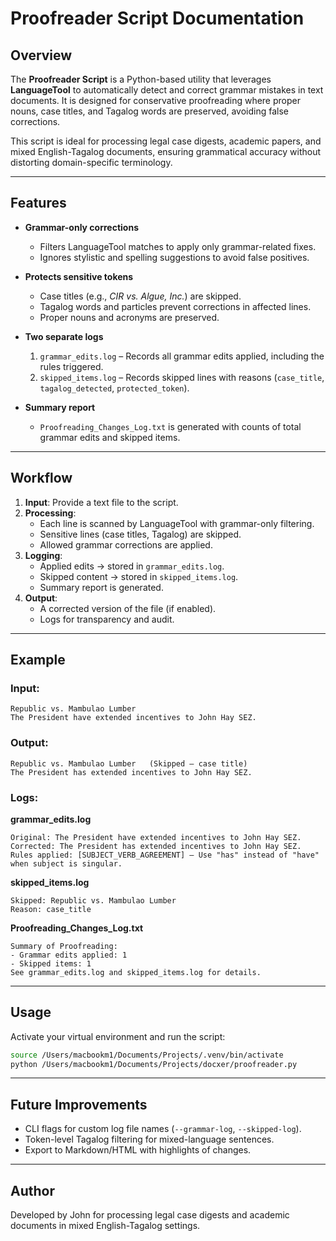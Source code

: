 
# Proofreader Script Documentation

## Overview
The **Proofreader Script** is a Python-based utility that leverages **LanguageTool** to automatically detect and correct grammar mistakes in text documents. It is designed for conservative proofreading where proper nouns, case titles, and Tagalog words are preserved, avoiding false corrections.

This script is ideal for processing legal case digests, academic papers, and mixed English-Tagalog documents, ensuring grammatical accuracy without distorting domain-specific terminology.

---

## Features
- **Grammar-only corrections**  
  - Filters LanguageTool matches to apply only grammar-related fixes.  
  - Ignores stylistic and spelling suggestions to avoid false positives.

- **Protects sensitive tokens**  
  - Case titles (e.g., *CIR vs. Algue, Inc.*) are skipped.  
  - Tagalog words and particles prevent corrections in affected lines.  
  - Proper nouns and acronyms are preserved.

- **Two separate logs**  
  1. `grammar_edits.log` – Records all grammar edits applied, including the rules triggered.  
  2. `skipped_items.log` – Records skipped lines with reasons (`case_title`, `tagalog_detected`, `protected_token`).  

- **Summary report**  
  - `Proofreading_Changes_Log.txt` is generated with counts of total grammar edits and skipped items.

---

## Workflow
1. **Input**: Provide a text file to the script.  
2. **Processing**:  
   - Each line is scanned by LanguageTool with grammar-only filtering.  
   - Sensitive lines (case titles, Tagalog) are skipped.  
   - Allowed grammar corrections are applied.  
3. **Logging**:  
   - Applied edits → stored in `grammar_edits.log`.  
   - Skipped content → stored in `skipped_items.log`.  
   - Summary report is generated.  
4. **Output**:  
   - A corrected version of the file (if enabled).  
   - Logs for transparency and audit.

---

## Example

### Input:
```
Republic vs. Mambulao Lumber  
The President have extended incentives to John Hay SEZ.  
```
### Output:
```
Republic vs. Mambulao Lumber   (Skipped – case title)  
The President has extended incentives to John Hay SEZ.  
```

### Logs:
**grammar_edits.log**
```
Original: The President have extended incentives to John Hay SEZ.  
Corrected: The President has extended incentives to John Hay SEZ.  
Rules applied: [SUBJECT_VERB_AGREEMENT] – Use "has" instead of "have" when subject is singular.
```

**skipped_items.log**
```
Skipped: Republic vs. Mambulao Lumber  
Reason: case_title  
```

**Proofreading_Changes_Log.txt**
```
Summary of Proofreading:
- Grammar edits applied: 1  
- Skipped items: 1  
See grammar_edits.log and skipped_items.log for details.  
```

---

## Usage
Activate your virtual environment and run the script:
```bash
source /Users/macbookm1/Documents/Projects/.venv/bin/activate
python /Users/macbookm1/Documents/Projects/docxer/proofreader.py
```

---

## Future Improvements
- CLI flags for custom log file names (`--grammar-log`, `--skipped-log`).  
- Token-level Tagalog filtering for mixed-language sentences.  
- Export to Markdown/HTML with highlights of changes.  

---

## Author
Developed by John for processing legal case digests and academic documents in mixed English-Tagalog settings.
